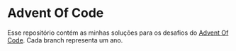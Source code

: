 # Advent Of Code
Esse repositório contém as minhas soluções para os desafios do [Advent Of Code](https://adventofcode.com).
Cada branch representa um ano.
